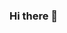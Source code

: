 ### Hi there 👋

<!--
**shashankqv/shashankqv** is a ✨ _special_ ✨ repository because its `README.md` (this file) appears on your GitHub profile.

Here are some ideas to get you started:

- 🔭 I’m currently working on ...
- 🌱 I’m currently learning ...
- 👯 I’m looking to collaborate on ...
- 🤔 I’m looking for help with ...
- 💬 Ask me about ...
- 📫 How to reach me: ...
- 😄 Pronouns: ...
- ⚡ Fun fact: ...
- ![Shashank's github stats](https://github-readme-stats.vercel.app/api?username=shashankqv&show_icons=true&hide=["issues"])
-->




